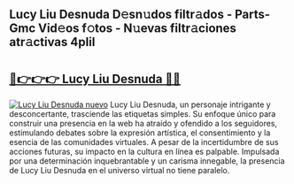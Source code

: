 ## Lucy Liu Desnuda D𝚎sn𝚞dos filtr𝚊dos - Parts-Gmc Vid𝚎os f𝚘tos - N𝚞evas filtr𝚊ciones atr𝚊ctivas 4pIil

# <h2><a href="http://mb8x1g.tromn.icu/?c=Lucy+Liu+Desnuda">🔗👉👉👉 Lucy Liu Desnuda 🔗🔗</a></h2>

[![Lucy Liu Desnuda nuevo](https://i.imgur.com/pEAQMta.gif)](http://mb8x1g.tromn.icu/?c=Lucy+Liu+Desnuda)
Lucy Liu Desnuda, un personaje intrigante y desconcertante, trasciende las etiquetas simples. Su enfoque único para construir una presencia en la web ha atraído y ofendido a los seguidores, estimulando debates sobre la expresión artística, el consentimiento y la esencia de las comunidades virtuales. A pesar de la incertidumbre de sus acciones futuras, su impacto en la cultura en línea es palpable. Impulsada por una determinación inquebrantable y un carisma innegable, la presencia de Lucy Liu Desnuda en el universo virtual no tiene paralelo.
